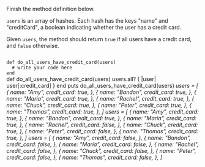 Finish the method definition below.

`users` is an array of hashes. Each hash has the keys "name" and "creditCard", a boolean indicating whether the user has a credit card.

Given `users`, the method should return `true` if all users have a credit card, and `false` otherwise.

<codeblock language="ruby" type="exercise" testMode="multipleInput">
<code>
def do_all_users_have_credit_card(users)
  # write your code here
end
</code>

<solution>
def do_all_users_have_credit_card(users)
  users.all? { |user| user[:credit_card] }
end
</solution>

<testcases>
<caller>
puts do_all_users_have_credit_card(users)
</caller>
<testcase>
<i>
users = [
  {
    name: "Amy",
    credit_card: true,
  },
  {
    name: "Bandon",
    credit_card: true,
  },
  {
    name: "Maria",
    credit_card: true,
  },
  {
    name: "Rachel",
    credit_card: true,
  },
  {
    name: "Chuck",
    credit_card: true,
  },
  {
    name: "Peter",
    credit_card: true,
  },
  {
    name: "Thomas",
    credit_card: true,
  },
]
</i>
</testcase>
<testcase>
<i>
users = [
  {
    name: "Amy",
    credit_card: true,
  },
  {
    name: "Bandon",
    credit_card: true,
  },
  {
    name: "Maria",
    credit_card: true,
  },
  {
    name: "Rachel",
    credit_card: false,
  },
  {
    name: "Chuck",
    credit_card: true,
  },
  {
    name: "Peter",
    credit_card: false,
  },
  {
    name: "Thomas",
    credit_card: true,
  },
]
</i>
</testcase>
<testcase>
<i>
users = [
  {
    name: "Amy",
    credit_card: false,
  },
  {
    name: "Bandon",
    credit_card: false,
  },
  {
    name: "Maria",
    credit_card: false,
  },
  {
    name: "Rachel",
    credit_card: false,
  },
  {
    name: "Chuck",
    credit_card: false,
  },
  {
    name: "Peter",
    credit_card: false,
  },
  {
    name: "Thomas",
    credit_card: false,
  },
]
</i>
</testcase>
</testcases>
</codeblock>
